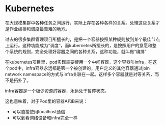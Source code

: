 # Kubernetes

在大规模集群中各种任务之间运行，实际上存在各种各样的关系。处理这些关系才是作业编排和调度最苦难的地方。

过去的很多集群管理项目所擅长的，是把一个容器按照某种规则放到某个最佳节点上运行。这种功能成为”调度“，而kubernetes所擅长的，是按照用户的意愿和整个系统的规则，完全处理好容器之间的各种关系，这种功能，就叫做“编排”



在kubernetes项目里，pod实现需要使用一个中间容器，这个容器叫infra，在这个pod中，infra容器永远都是第一个被创建的，用户定义的其他容器通过join network namespace的方式与infra关联在一起。这样多个容器就是对等关系，而不是拓扑了。

infra容器是一个极少资源的容器，永远处于暂停状态。

这也意味着，对于Pod里的容器A和B来说：

- 可以直接使用localhost通信
- 可以到看网络设备和infra完全一样
